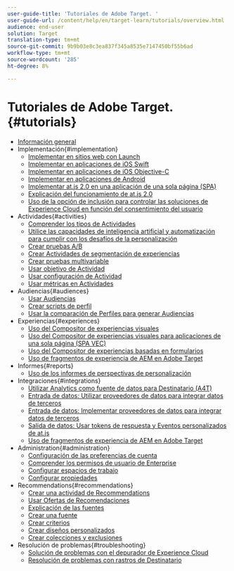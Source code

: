 ```yaml
---
user-guide-title: 'Tutoriales de Adobe Target. '
user-guide-url: /content/help/en/target-learn/tutorials/overview.html
audience: end-user
solution: Target
translation-type: tm+mt
source-git-commit: 9b9b03e8c3ea837f345a8535e7147450bf55b6ad
workflow-type: tm+mt
source-wordcount: '285'
ht-degree: 8%

---
```



# Tutoriales de Adobe Target.  {#tutorials}

+ [Información general](../overview.md)
+ Implementación{#implementation}
   + [Implementar en sitios web con Launch](https://docs.adobe.com/content/help/en/experience-cloud/implementing-in-websites-with-launch/index.html)
   + [Implementar en aplicaciones de iOS Swift](https://docs.adobe.com/content/help/en/experience-cloud/implementing-in-mobile-ios-swift-apps-with-launch/index.html)
   + [Implementar en aplicaciones de iOS Objective-C](https://docs.adobe.com/content/help/en/experience-cloud/implementing-in-mobile-ios-objective-c-apps-with-launch/index.html)
   + [Implementar en aplicaciones de Android](https://docs.adobe.com/content/help/en/experience-cloud/implementing-in-mobile-android-apps-with-launch/index.html)
   + [Implementar at.js 2.0 en una aplicación de una sola página (SPA)](../implementation/implement-atjs-20-in-a-single-page-application.md)
   + [Explicación del funcionamiento de at.js 2.0](../implementation/understanding-how-atjs-20-works.md)
   + [Uso de la opción de inclusión para controlar las soluciones de Experience Cloud en función del consentimiento del usuario](https://docs.adobe.com/content/help/en/core-services-learn/tutorials/id-service/use-opt-in-to-control-experience-cloud-activities-based-on-user-consent.html)
+ Actividades{#activities}
   + [Comprender los tipos de Actividades](../activities/understanding-the-types-of-activities.md)
   + [Utilice las capacidades de inteligencia artificial y automatización para cumplir con los desafíos de la personalización](../activities/use-the-artificial-intelligence-and-automation-capabilities-to-meet-the-challenges-of-personalization.md)
   + [Crear pruebas A/B](../activities/create-ab-tests.md)
   + [Crear Actividades de segmentación de experiencias](../activities/create-experience-targeting-activities.md)
   + [Crear pruebas multivariable](../activities/create-multivariate-tests.md)
   + [Usar objetivo de Actividad](../activities/use-activity-targeting.md)
   + [Usar configuración de Actividad](../activities/use-activity-settings.md)
   + [Usar métricas en Actividades](../activities/use-metrics-in-activities.md)
+ Audiencias{#audiences}
   + [Usar Audiencias](../audiences/use-audiences.md)
   + [Crear scripts de perfil](../audiences/create-profile-scripts.md)
   + [Usar la comparación de Perfiles para generar Audiencias](../audiences/use-profile-comparison-to-build-audiences.md)
+ Experiencias{#experiences}
   + [Uso del Compositor de experiencias visuales](../experiences/use-the-visual-experience-composer.md)
   + [Uso del Compositor de experiencias visuales para aplicaciones de una sola página (SPA VEC)](../experiences/use-the-visual-experience-composer-for-single-page-applications.md)
   + [Uso del Compositor de experiencias basadas en formularios](../experiences/use-the-form-based-experience-composer.md)
   + [Uso de fragmentos de experiencia de AEM en Adobe Target](https://helpx.adobe.com/experience-manager/kt/sites/using/experience-fragment-target-offer-feature-video-use.html)
+ Informes{#reports}
   + [Uso de los informes de perspectivas de personalización](../reports/use-the-personalization-insights-reports.md)
+ Integraciones{#integrations}
   + [Utilizar Analytics como fuente de datos para Destinatario (A4T)](../integrations/use-analytics-as-a-data-source-a4t.md)
   + [Entrada de datos: Utilizar proveedores de datos para integrar datos de terceros](../integrations/use-data-providers-to-integrate-third-party-data.md)
   + [Entrada de datos: Implementar proveedores de datos para integrar datos de terceros](../integrations/implement-data-providers-to-integrate-third-party-data.md)
   + [Salida de datos: Usar tokens de respuesta y Eventos personalizados de at.js](../integrations/use-response-tokens-and-atjs-custom-events.md)
   + [Uso de fragmentos de experiencia de AEM en Adobe Target](https://helpx.adobe.com/experience-manager/kt/sites/using/experience-fragment-target-offer-feature-video-use.html)
+ Administration{#administration}
   + [Configuración de las preferencias de cuenta](../administration/set-up-account-preferences.md)
   + [Comprender los permisos de usuario de Enterprise](../administration/understanding-enterprise-user-permissions.md)
   + [Configurar espacios de trabajo](../administration/set-up-workspaces.md)
   + [Configurar propiedades](../administration/set-up-properties.md)
+ Recommendations{#recommendations}
   + [Crear una actividad de Recommendations](../recommendations/create-a-recommendations-activity.md)
   + [Usar Ofertas de Recomendaciones](../recommendations/use-recommendations-offers.md)
   + [Explicación de las fuentes](../recommendations/understanding-feeds.md)
   + [Crear una fuente](../recommendations/create-a-feed.md)
   + [Crear criterios](../recommendations/create-criteria.md)
   + [Crear diseños personalizados](../recommendations/create-custom-designs.md)
   + [Crear colecciones y exclusiones](../recommendations/create-collections-and-exclusions.md)
+ Resolución de problemas{#troubleshooting}
   + [Solución de problemas con el depurador de Experience Cloud](../troubleshooting/troubleshoot-with-the-experience-cloud-debugger.md)
   + [Resolución de problemas con rastros de Destinatario](../troubleshooting/troubleshoot-with-target-traces.md)
